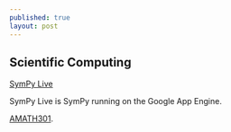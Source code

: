 ```yaml
---
published: true
layout: post
---
```

## Scientific Computing


[SymPy Live](http://live.sympy.org/)

SymPy Live is SymPy running on the Google App Engine. 

[AMATH301](http://courses.washington.edu/am301/page1/page6/video.html).
